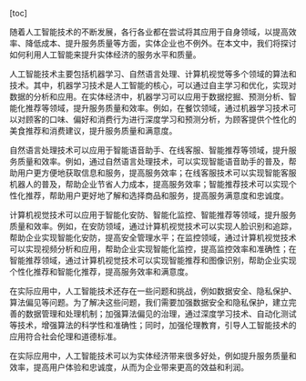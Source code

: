 
[toc]                    
                
                
随着人工智能技术的不断发展，各行各业都在尝试将其应用于自身领域，以提高效率、降低成本、提升服务质量等方面，实体企业也不例外。在本文中，我们将探讨如何利用人工智能来提升实体经济的服务水平和质量。

人工智能技术主要包括机器学习、自然语言处理、计算机视觉等多个领域的算法和技术。其中，机器学习技术是人工智能的核心，可以通过自主学习和优化，实现对数据的分析和应用。在实体经济中，机器学习可以应用于数据挖掘、预测分析、智能化推荐等领域，提升服务质量和效率。例如，在餐饮领域，通过机器学习技术可以对顾客的口味、偏好和消费行为进行深度学习和预测分析，为顾客提供个性化的美食推荐和消费建议，提升服务质量和满意度。

自然语言处理技术可以应用于智能语音助手、在线客服、智能推荐等领域，提升服务质量和效率。例如，通过自然语言处理技术，可以实现智能语音助手的普及，帮助用户更方便地获取信息和服务，提高服务效率；在线客服技术可以实现智能客服机器人的普及，帮助企业节省人力成本，提高服务效率；智能推荐技术可以实现个性化推荐，帮助用户更好地了解和选择商品和服务，提高服务满意度和忠诚度。

计算机视觉技术可以应用于智能化安防、智能化监控、智能推荐等领域，提升服务质量和效率。例如，在安防领域，通过计算机视觉技术可以实现人脸识别和追踪，帮助企业实现智能化安防，提高安全管理水平；在监控领域，通过计算机视觉技术可以实现视频分析和应用，帮助企业实现智能化监控，提高监控效率和准确性；在智能推荐领域，通过计算机视觉技术可以实现智能推荐和图像识别，帮助企业实现个性化推荐和智能化推荐，提高服务效率和满意度。

在实际应用中，人工智能技术还存在一些问题和挑战，例如数据安全、隐私保护、算法偏见等问题。为了解决这些问题，我们需要加强数据安全和隐私保护，建立完善的数据管理和处理机制；加强算法偏见的治理，通过深度学习技术、自动化测试等技术，增强算法的科学性和准确性；同时，加强伦理教育，引导人工智能技术的应用符合社会伦理和道德标准。

在实际应用中，人工智能技术可以为实体经济带来很多好处，例如提升服务质量和效率，提高用户体验和忠诚度，从而为企业带来更高的效益和利润。

